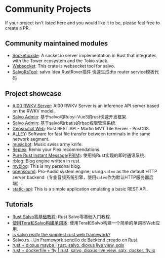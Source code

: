 # Community Projects

If your project isn't listed here and you would like it to be, please feel free to create a PR.

## Community maintained modules

- [Socketioxide](https://github.com/Totodore/socketioxide): A socket.io server implementation in Rust that integrates with the Tower ecosystem and the Tokio stack.
- [Websocket](https://gitee.com/hubert22/salvo-websocket): This crate is websocket tool for salvo.
- [SalvoRsTool](https://github.com/mdddj/SalvoRsTool): salvo Idea RustRover插件 快速生成dto router service模板代码

## Project showcase

- [AI00 RWKV Server](https://github.com/Ai00-X/ai00_server): AI00 RWKV Server is an inference API server based on the RWKV model..
- [Salvo Admin](https://github.com/lyqgit/salvo-admin): 基于salvo和Ruoyi-Vue3的rust快速开发框架.
- [Salvo Admin](https://github.com/feihua/salvo-admin): 基于salvo和rbatis的rbac权限管理系统.
- [Geospatial Web](https://gitlab.com/geospatialweb/rust-mvt-postgis): Rust REST API - Martin MVT Tile Server - PostGIS.
- [ALLEY](https://github.com/alley-rs/alley-transfer): Software for fast file transfer between terminals in the same network segment.
- [musicbot](https://github.com/AdrienPensart/musicbot): Music swiss army knife.
- [Replex](https://github.com/lostb1t/replex): Remix your Plex recommendations.
- [Pure Rust Instant Message(PRIM)](https://github.com/SuanCaiYv/prim): 使用纯Rust实现的即时通讯系统.
- [rblog](https://github.com/prabirshrestha/rblog): Blog engine written in rust.
- [myblog](https://github.com/driftluo/myblog): This is my personal blog.
- [opensound](https://github.com/opensound-org/opensound): Pro-Audio system engine, using `salvo` as the default HTTP server backend（专业音频系统引擎，使用`salvo`作为默认HTTP服务器后端）.
- [static-api](https://github.com/josejachuf/static-api-rs): This is a simple application emulating a basic REST API.

## Tutorials
- [Rust Salvo零基础教程](https://www.bilibili.com/video/BV1FS421N71D/): Rust Salvo零基础入门教程.
- [使用Tera和Salvo构建单词本](https://www.bilibili.com/video/BV1Kg411b75s): 使用Tera和Salvo构建一个简单的单词本Web应用.
- [is salvo really the simplest rust web framework?](https://www.youtube.com/watch?v=tf9x97eTcpk)
- [Salvo.rs - Un Framework sencillo de Backend creado en Rust](https://www.youtube.com/watch?v=HlVf4mE8V9s)
- [rust + dioxus maybe | rust, salvo, dioxus live view, sqlx](https://www.youtube.com/watch?v=_j9tNhWbp8g)
- [rust + dockerfile + fly | rust, salvo, dioxus live view, sqlx, docker, fly.io](https://www.youtube.com/watch?v=IuyQxpbxjb8)
